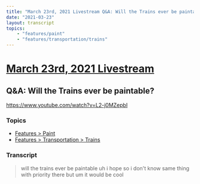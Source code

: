 ```yaml
---
title: "March 23rd, 2021 Livestream Q&A: Will the Trains ever be paintable?"
date: "2021-03-23"
layout: transcript
topics:
    - "features/paint"
    - "features/transportation/trains"
---
```

# [March 23rd, 2021 Livestream](../2021-03-23.md)
## Q&A: Will the Trains ever be paintable?
https://www.youtube.com/watch?v=L2-j0MZepbI

### Topics
* [Features > Paint](../topics/features/paint.md)
* [Features > Transportation > Trains](../topics/features/transportation/trains.md)

### Transcript

> will the trains ever be paintable uh i hope so i don't know same thing with priority there but um it would be cool
